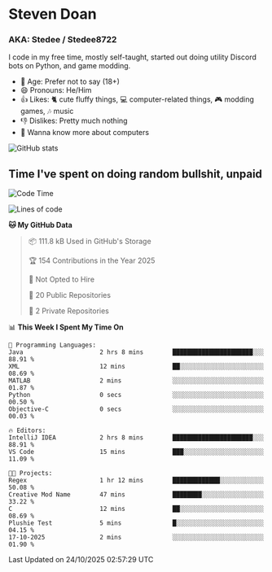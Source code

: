 # Steven Doan
### AKA: Stedee / Stedee8722
I code in my free time, mostly self-taught, started out doing utility Discord bots on Python, and game modding.

- 🤔 Age: Prefer not to say (18+)
- 😄 Pronouns: He/Him
- 👍 Likes: 🐈 cute fluffy things, 💻 computer-related things, 🎮 modding games, 🎶 music
- 👎 Dislikes: Pretty much nothing
- 🥹 Wanna know more about computers

![GitHub stats](https://github-readme-stats-iota-mocha-40.vercel.app/api?username=Stedee8722&show=prs_merged,prs_merged_percentage&show_icons=true&theme=transparent)

## Time I've spent on doing random bullshit, unpaid
<!--START_SECTION:Time I've spent on doing random bullshit, unpaid-->
![Code Time](http://img.shields.io/badge/Code%20Time-364%20hrs%2031%20mins-blue)

![Lines of code](https://img.shields.io/badge/From%20Hello%20World%20I%27ve%20Written-91.7%20thousand%20lines%20of%20code-blue)

**🐱 My GitHub Data** 

> 📦 111.8 kB Used in GitHub's Storage 
 > 
> 🏆 154 Contributions in the Year 2025
 > 
> 🚫 Not Opted to Hire
 > 
> 📜 20 Public Repositories 
 > 
> 🔑 2 Private Repositories 
 > 
📊 **This Week I Spent My Time On** 

```text
💬 Programming Languages: 
Java                     2 hrs 8 mins        ██████████████████████░░░   88.91 % 
XML                      12 mins             ██░░░░░░░░░░░░░░░░░░░░░░░   08.69 % 
MATLAB                   2 mins              ░░░░░░░░░░░░░░░░░░░░░░░░░   01.87 % 
Python                   0 secs              ░░░░░░░░░░░░░░░░░░░░░░░░░   00.50 % 
Objective-C              0 secs              ░░░░░░░░░░░░░░░░░░░░░░░░░   00.03 % 

🔥 Editors: 
IntelliJ IDEA            2 hrs 8 mins        ██████████████████████░░░   88.91 % 
VS Code                  15 mins             ███░░░░░░░░░░░░░░░░░░░░░░   11.09 % 

🐱‍💻 Projects: 
Regex                    1 hr 12 mins        █████████████░░░░░░░░░░░░   50.08 % 
Creative Mod Name        47 mins             ████████░░░░░░░░░░░░░░░░░   33.22 % 
C                        12 mins             ██░░░░░░░░░░░░░░░░░░░░░░░   08.69 % 
Plushie Test             5 mins              █░░░░░░░░░░░░░░░░░░░░░░░░   04.15 % 
17-10-2025               2 mins              ░░░░░░░░░░░░░░░░░░░░░░░░░   01.90 % 
```


 Last Updated on 24/10/2025 02:57:29 UTC
<!--END_SECTION:Time I've spent on doing random bullshit, unpaid-->

